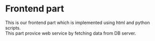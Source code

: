 # Frontend part
This is our frontend part which is implemented using html and python scripts.  
This part provice web service by fetching data from DB server.
